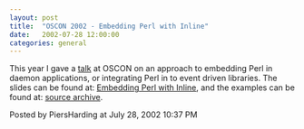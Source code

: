 ```yaml
---
layout: post
title:  "OSCON 2002 - Embedding Perl with Inline"
date:   2002-07-28 12:00:00
categories: general
---
```



This year I gave a <a
href='http://conferences.oreillynet.com/cs/os2002/view/e_sess/2731'>talk</a>
at OSCON on an approach to embedding Perl in daemon applications, or integrating Perl in to event driven libraries.
The slides can be found at: <a href='/tydwp/tydwp.dkb'>Embedding Perl with Inline</a>, and the examples can be found at: <a href='/download/tydwp.tgz'>source archive</a>.

<div id="a000012more"><div id="more">

</div></div>

<p class="posted">Posted by PiersHarding at July 28, 2002 10:37 PM</p>





